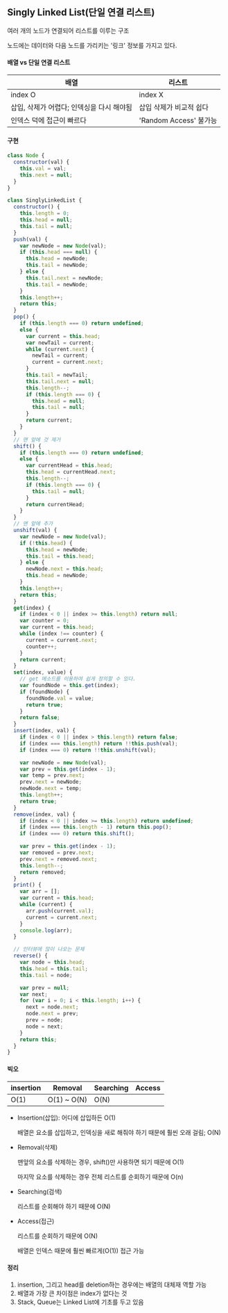 ## Singly Linked List(단일 연결 리스트)



여러 개의 노드가 연결되어 리스트를 이루는 구조

노드에는 데이터와 다음 노드를 가리키는 '링크' 정보를 가지고 있다.



#### 배열 vs 단일 연결 리스트

| 배열                                      | 리스트                  |
| ----------------------------------------- | ----------------------- |
| index   O                                 | index X                 |
| 삽입, 삭제가 어렵다; 인덱싱을 다시 해야됨 | 삽입 삭제가 비교적 쉽다 |
| 인덱스 덕에 접근이 빠르다                 | 'Random Access' 불가능  |



#### 구현

```javascript
class Node {
  constructor(val) {
    this.val = val;
    this.next = null;
  }
}

class SinglyLinkedList {
  constructor() {
    this.length = 0;
    this.head = null;
    this.tail = null;
  }
  push(val) {
    var newNode = new Node(val);
    if (this.head === null) {
      this.head = newNode;
      this.tail = newNode;
    } else {
      this.tail.next = newNode;
      this.tail = newNode;
    }
    this.length++;
    return this;
  }
  pop() {
    if (this.length === 0) return undefined;
    else {
      var current = this.head;
      var newTail = current;
      while (current.next) {
        newTail = current;
        current = current.next;
      }
      this.tail = newTail;
      this.tail.next = null;
      this.length--;
      if (this.length === 0) {
        this.head = null;
        this.tail = null;
      }
      return current;
    }
  }
  // 맨 앞에 것 제거
  shift() {
    if (this.length === 0) return undefined;
    else {
      var currentHead = this.head;
      this.head = currentHead.next;
      this.length--;
      if (this.length === 0) {
        this.tail = null;
      }
      return currentHead;
    }
  }
  // 맨 앞에 추가
  unshift(val) {
    var newNode = new Node(val);
    if (!this.head) {
      this.head = newNode;
      this.tail = this.head;
    } else {
      newNode.next = this.head;
      this.head = newNode;
    }
    this.length++;
    return this;
  }
  get(index) {
    if (index < 0 || index >= this.length) return null;
    var counter = 0;
    var current = this.head;
    while (index !== counter) {
      current = current.next;
      counter++;
    }
    return current;
  }
  set(index, value) {
    // get 메소드를 이용하여 쉽게 정의할 수 있다.
    var foundNode = this.get(index);
    if (foundNode) {
      foundNode.val = value;
      return true;
    }
    return false;
  }
  insert(index, val) {
    if (index < 0 || index > this.length) return false;
    if (index === this.length) return !!this.push(val);
    if (index === 0) return !!this.unshift(val);

    var newNode = new Node(val);
    var prev = this.get(index - 1);
    var temp = prev.next;
    prev.next = newNode;
    newNode.next = temp;
    this.length++;
    return true;
  }
  remove(index, val) {
    if (index < 0 || index >= this.length) return undefined;
    if (index === this.length - 1) return this.pop();
    if (index === 0) return this.shift();

    var prev = this.get(index - 1);
    var removed = prev.next;
    prev.next = removed.next;
    this.length--;
    return removed;
  }
  print() {
    var arr = [];
    var current = this.head;
    while (current) {
      arr.push(current.val);
      current = current.next;
    }
    console.log(arr);
  }

  // 인터뷰에 많이 나오는 문제
  reverse() {
    var node = this.head;
    this.head = this.tail;
    this.tail = node;

    var prev = null;
    var next;
    for (var i = 0; i < this.length; i++) {
      next = node.next;
      node.next = prev;
      prev = node;
      node = next;
    }
    return this;
  }
}
```



#### 빅오

| insertion | Removal     | Searching | Access |
| --------- | ----------- | --------- | ------ |
| O(1)      | O(1) ~ O(N) | O(N)      |        |

* Insertion(삽입): 어디에 삽입하든 O(1)

  배열은 요소를 삽입하고, 인덱싱을 새로 해줘야 하기 때문에 훨씬 오래 걸림; O(N)

* Removal(삭제)

  맨앞의 요소를 삭제하는 경우, shift()만 사용하면 되기 때문에 O(1)

  마지막 요소를 삭제하는 경우 전체 리스트를 순회하기 때문에 O(n)

* Searching(검색)

  리스트를 순회해야 하기 때문에 O(N)

* Access(접근)

  리스트를 순회하기 때문에 O(N)

  배열은 인덱스 때문에 훨씬 빠르게(O(1)) 접근 가능



#### 정리

1. insertion, 그리고 head를 deletion하는 경우에는 배열의 대체재 역할 가능
2. 배열과 가장 큰 차이점은 index가 없다는 것
3. Stack, Queue는 Linked List에 기초를 두고 있음